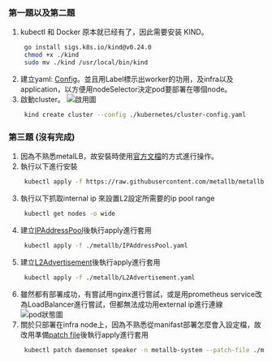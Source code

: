 ### 第一題以及第二題
1. kubectl 和 Docker 原本就已经有了，因此需要安装 KIND。
   ```bash
    go install sigs.k8s.io/kind@v0.24.0
    chmod +x ./kind
    sudo mv ./kind /usr/local/bin/kind
2. 建立yaml: [Config](./kubernetes/cluster-config.yaml)。並且用Label標示出worker的功用，及infra以及application，以方便用nodeSelector決定pod要部署在哪個node。
3. 啟動cluster。
  ![啟用圖](./image/create-cluster.png)
   ```bash
    kind create cluster --config ./kubernetes/cluster-config.yaml

### 第三題 (沒有完成)
1. 因為不熟悉metalLB，故安裝時使用[官方文檔](https://metallb.universe.tf/installation/)的方式進行操作。
2. 執行以下進行安裝
   ```bash
    kubectl apply -f https://raw.githubusercontent.com/metallb/metallb/v0.14.8/config/manifests/metallb-native.yaml
3. 執行以下抓取internal ip 來設置L2設定所需要的ip pool range
   ```bash
    kubectl get nodes -o wide
4. 建立[IPAddressPool](./metallb/IPAddressPool.yaml)後執行apply進行套用
   ```bash
    kubectl apply -f ./metallb/IPAddressPool.yaml
5. 建立[L2Advertisement](./metallb/L2Advertisement.yaml)後執行apply進行套用
   ```bash
    kubectl apply -f ./metallb/L2Advertisement.yaml
6. 雖然都有部署成功，有嘗試用nginx進行嘗試，或是用prometheus service改為LoadBalancer進行嘗試，但都無法成功用external ip進行連線
  ![pod狀態圖](./image/metalLB.png)
7. 關於只部署在infra node上，因為不熟悉從manifast部署怎麼會入設定檔，故改用準備[patch file](./metallb/metallb-patch.yaml)後執行apply進行套用
   ```bash
    kubectl patch daemonset speaker -n metallb-system --patch-file ./metallb/metallb-patch.yaml
